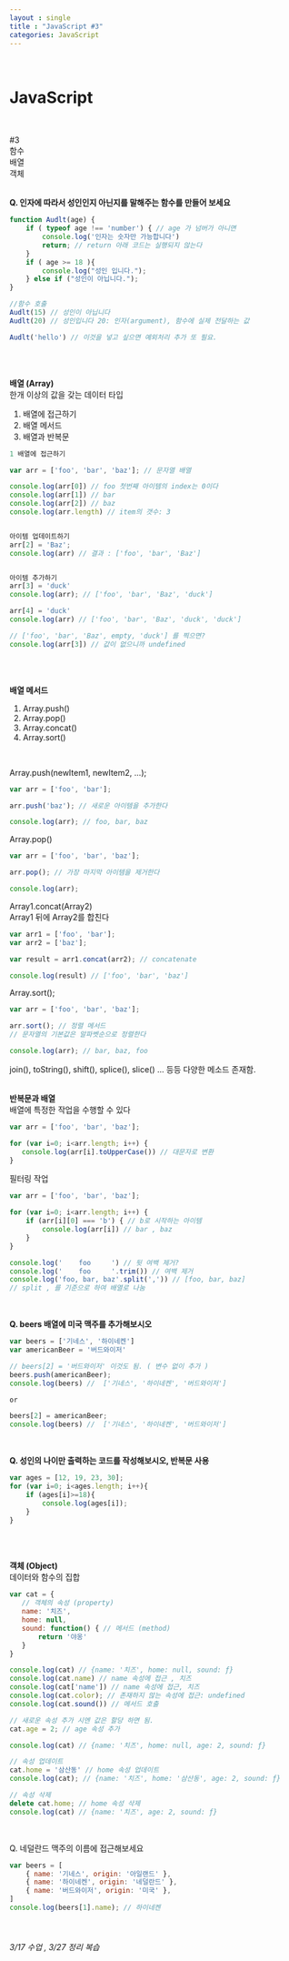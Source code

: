 ```yaml
---
layout : single
title : "JavaScript #3"
categories: JavaScript
---
```

<br> 
<h1>JavaScript</h1>
<br>

#3  
함수  
배열  
객체 
<br><br> 

**Q. 인자에 따라서 성인인지 아닌지를 말해주는 함수를 만들어 보세요**

```JavaScript
function Audlt(age) { 
    if ( typeof age !== 'number') { // age 가 넘버가 아니면
		console.log('인자는 숫자만 가능합니다')
		return; // return 아래 코드는 실행되지 않는다
	}
    if ( age >= 18 ){
        console.log("성인 입니다.");
    } else if ("성인이 아닙니다.");
}

//함수 호출
Audlt(15) // 성인이 아닙니다
Audlt(20) // 성인입니다 20: 인자(argument), 함수에 실제 전달하는 값

Audlt('hello') // 이것을 넣고 싶으면 예외처리 추가 또 필요.
```
<br><br>

**배열 (Array)**  
한개 이상의 값을 갖는 데이터 타입

1. 배열에 접근하기
2. 배열 메서드
3. 배열과 반복문


 ```JavaScript   
1 배열에 접근하기

var arr = ['foo', 'bar', 'baz']; // 문자열 배열

console.log(arr[0]) // foo 첫번째 아이템의 index는 0이다
console.log(arr[1]) // bar
console.log(arr[2]) // baz
console.log(arr.length) // item의 갯수: 3


아이템 업데이트하기
arr[2] = 'Baz';
console.log(arr) // 결과 : ['foo', 'bar', 'Baz']


아이템 추가하기
arr[3] = 'duck'
console.log(arr); // ['foo', 'bar', 'Baz', 'duck']

arr[4] = 'duck'
console.log(arr) // ['foo', 'bar', 'Baz', 'duck', 'duck']

// ['foo', 'bar', 'Baz', empty, 'duck'] 를 찍으면?
console.log(arr[3]) // 값이 없으니까 undefined
```
<br><br>

**배열 메서드**  
1. Array.push()  
2. Array.pop()  
3. Array.concat()  
4. Array.sort()  
<br>

Array.push(newItem1, newItem2, ...);
```JavaScript
var arr = ['foo', 'bar'];

arr.push('baz'); // 새로운 아이템을 추가한다

console.log(arr); // foo, bar, baz
```

Array.pop()
```JavaScript
var arr = ['foo', 'bar', 'baz'];

arr.pop(); // 가장 마지막 아이템을 제거한다

console.log(arr);
```

Array1.concat(Array2)  
Array1 뒤에 Array2를 합친다

```JavaScript
var arr1 = ['foo', 'bar'];
var arr2 = ['baz'];

var result = arr1.concat(arr2); // concatenate 

console.log(result) // ['foo', 'bar', 'baz']
```

Array.sort();
```JavaScript
var arr = ['foo', 'bar', 'baz'];

arr.sort(); // 정렬 메서드
// 문자열의 기본값은 알파벳순으로 정렬한다

console.log(arr); // bar, baz, foo
```
join(), toString(), shift(), splice(), slice() ... 등등 다양한 메소드 존재함.
<br><br>

**반복문과 배열**  
	배열에 특정한 작업을 수행할 수 있다


 ```JavaScript
var arr = ['foo', 'bar', 'baz'];

for (var i=0; i<arr.length; i++) {
	console.log(arr[i].toUpperCase()) // 대문자로 변환
}
```
 
필터링 작업
```JavaScript
var arr = ['foo', 'bar', 'baz'];

for (var i=0; i<arr.length; i++) {
	if (arr[i][0] === 'b') { // b로 시작하는 아이템
		console.log(arr[i]) // bar , baz
	}
}

console.log('    foo     ') // 뒷 여백 제거?
console.log('    foo     '.trim()) // 여백 제거
console.log('foo, bar, baz'.split(',')) // [foo, bar, baz]
// split , 를 기준으로 하여 배열로 나눔
```
<br>

**Q. beers 배열에 미국 맥주를 추가해보시오**
```JavaScript
var beers = ['기네스', '하이네켄']
var americanBeer = '버드와이저'

// beers[2] = '버드와이저' 이것도 됨. ( 변수 없이 추가 )
beers.push(americanBeer);
console.log(beers) //  ['기네스', '하이네켄', '버드와이저']

or 

beers[2] = americanBeer;
console.log(beers) //  ['기네스', '하이네켄', '버드와이저']
```
<br>

**Q. 성인의 나이만 출력하는 코드를 작성해보시오, 반복문 사용**
```JavaScript
var ages = [12, 19, 23, 30];
for (var i=0; i<ages.length; i++){
    if (ages[i]>=18){
        console.log(ages[i]);
    }
}
```
<br><br>

**객체 (Object)**  
	데이터와 함수의 집합


 ```JavaScript   
var cat = {
	// 객체의 속성 (property)
	name: '치즈',
	home: null,
	sound: function() { // 메서드 (method)
		return '야옹'
	}
}

console.log(cat) // {name: '치즈', home: null, sound: ƒ}
console.log(cat.name) // name 속성에 접근 , 치즈
console.log(cat['name']) // name 속성에 접근, 치즈
console.log(cat.color); // 존재하지 않는 속성에 접근: undefined
console.log(cat.sound()) // 메서드 호출

// 새로운 속성 추가 시엔 값은 할당 하면 됨.
cat.age = 2; // age 속성 추가

console.log(cat) // {name: '치즈', home: null, age: 2, sound: ƒ}

// 속성 업데이트
cat.home = '삼산동' // home 속성 업데이트
console.log(cat); // {name: '치즈', home: '삼산동', age: 2, sound: ƒ}

// 속성 삭제
delete cat.home; // home 속성 삭제
console.log(cat) // {name: '치즈', age: 2, sound: ƒ}
```
<br>

Q. 네덜란드 맥주의 이름에 접근해보세요
```JavaScript
var beers = [
	{ name: '기네스', origin: '아일랜드' },
	{ name: '하이네켄', origin: '네덜란드' },
	{ name: '버드와이저', origin: '미국' },
]
console.log(beers[1].name); // 하이네켄
```
<br>

<h6>3/17 수업 , 3/27 정리 복습</h6>